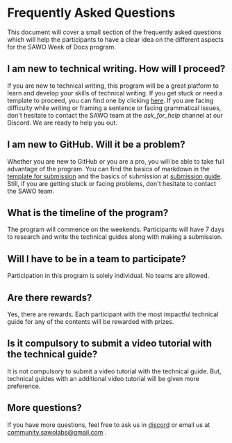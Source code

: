 # Frequently Asked Questions

This document will cover a small section of the frequently asked questions which will help the participants to have a clear idea on the different aspects for the SAWO Week of Docs program.

## I am new to technical writing. How will I proceed?

If you are new to technical writing, this program will be a great platform to learn and develop your skills of technical writing. If you get stuck or need a template to proceed, you can find one by clicking [here](https://github.com/Sawo-Community/Sawo-Docs/blob/main/Template-for-Guides/README.md). If you are facing difficulty while writing or framing a sentence or facing grammatical issues, don't hesitate to contact the SAWO team at the *ask_for_help* channel at our Discord. We are ready to help you out.

## I am new to GitHub. Will it be a problem?

Whether you are new to GitHub or you are a pro, you will be able to take full advantage of the program. You can find the basics of markdown in the [template for submission](https://github.com/Sawo-Community/Sawo-Docs/blob/main/Template-for-Guides/README.md) and the basics of submission at [submission guide](https://github.com/Sawo-Community/Sawo-Docs/blob/main/Template-for-Guides/Submission-Guide.md). Still, if you are getting stuck or facing problems, don't hesitate to contact the SAWO team.

## What is the timeline of the program?

The program will commence on the weekends. Participants will have 7 days to research and write the technical guides along with making a submission. 

## Will I have to be in a team to participate?

Participation in this program is solely individual. No teams are allowed.

## Are there rewards?

Yes, there are rewards. Each participant with the most impactful technical guide for any of the contents will be rewarded with prizes.

## Is it compulsory to submit a video tutorial with the technical guide?

It is not compulsory to submit a video tutorial with the technical guide. But, technical guides with an additional video tutorial will be given more preference.

## More questions?

If you have more questions, feel free to ask us in [discord](https://discord.gg/TpnCfMUE5P) or email us at community.sawolabs@gmail.com .
